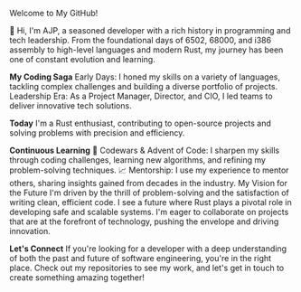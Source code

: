Welcome to My GitHub!

👋 Hi, I'm AJP, a seasoned developer with a rich history in programming and tech leadership. 
From the foundational days of 6502, 68000, and i386 assembly to high-level languages and modern Rust, my journey has been one of constant evolution and learning.

**My Coding Saga**
Early Days: I honed my skills on a variety of languages, tackling complex challenges and building a diverse portfolio of projects.
Leadership Era: As a Project Manager, Director, and CIO, I led teams to deliver innovative tech solutions.

**Today** I'm a Rust enthusiast, contributing to open-source projects and solving problems with precision and efficiency.

**Continuous Learning**
🧩 Codewars & Advent of Code: I sharpen my skills through coding challenges, learning new algorithms, and refining my problem-solving techniques.
📈 Mentorship: I use my experience to mentor others, sharing insights gained from decades in the industry.
My Vision for the Future
I'm driven by the thrill of problem-solving and the satisfaction of writing clean, efficient code. I see a future where Rust plays a pivotal role in developing safe and scalable systems. I'm eager to collaborate on projects that are at the forefront of technology, pushing the envelope and driving innovation.

**Let's Connect**
If you're looking for a developer with a deep understanding of both the past and future of software engineering, you're in the right place. Check out my repositories to see my work, and let's get in touch to create something amazing together!
